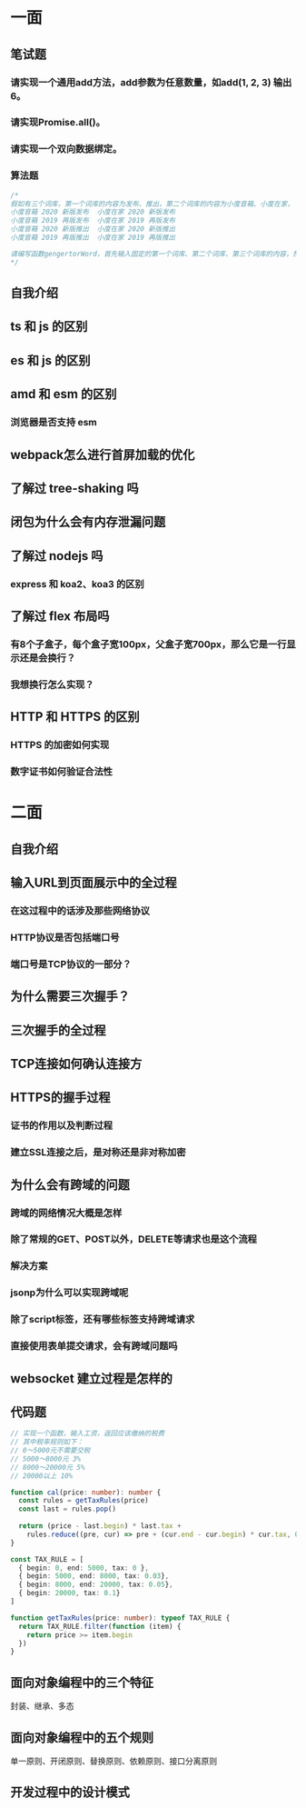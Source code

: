 # 一面

## 笔试题

### 请实现一个通用add方法，add参数为任意数量，如add(1, 2, 3) 输出6。

### 请实现Promise.all()。

### 请实现一个双向数据绑定。

### 算法题

```js
/*
假如有三个词库，第一个词库的内容为发布、推出，第二个词库的内容为小度音箱、小度在家， 第三个词库的内容为 2020 新款、2019 再版。现需要制定一个规则，组合任意数量词库的内容，并输出结果。如规则为第二个词库+第三个词库+第一个词库，输出内容为 
小度音箱 2020 新版发布  小度在家 2020 新版发布
小度音箱 2019 再版发布  小度在家 2019 再版发布
小度音箱 2020 新版推出  小度在家 2020 新版推出
小度音箱 2019 再版推出  小度在家 2019 再版推出 

请编写函数gengertorWord，首先输入固定的第一个词库、第二个词库、第三个词库的内容，然后，输入规则(规则中的词库个数可以是任意个数的)，输出对应内容。
*/
```

## 自我介绍

## ts 和 js 的区别

## es 和 js 的区别

## amd 和 esm 的区别

### 浏览器是否支持 esm

## webpack怎么进行首屏加载的优化

## 了解过 tree-shaking 吗

## 闭包为什么会有内存泄漏问题

## 了解过 nodejs 吗

### express 和 koa2、koa3 的区别

## 了解过 flex 布局吗

### 有8个子盒子，每个盒子宽100px，父盒子宽700px，那么它是一行显示还是会换行？

### 我想换行怎么实现？

## HTTP 和 HTTPS 的区别

### HTTPS 的加密如何实现

### 数字证书如何验证合法性



# 二面

## 自我介绍

## 输入URL到页面展示中的全过程

### 在这过程中的话涉及那些网络协议

### HTTP协议是否包括端口号

### 端口号是TCP协议的一部分？

## 为什么需要三次握手？

## 三次握手的全过程

## TCP连接如何确认连接方

## HTTPS的握手过程

### 证书的作用以及判断过程

### 建立SSL连接之后，是对称还是非对称加密

## 为什么会有跨域的问题

### 跨域的网络情况大概是怎样

### 除了常规的GET、POST以外，DELETE等请求也是这个流程

### 解决方案

### jsonp为什么可以实现跨域呢

### 除了script标签，还有哪些标签支持跨域请求

### 直接使用表单提交请求，会有跨域问题吗

## websocket 建立过程是怎样的

## 代码题

```typescript
// 实现一个函数，输入工资，返回应该缴纳的税费
// 其中税率规则如下：
// 0～5000元不需要交税
// 5000～8000元 3%
// 8000～20000元 5%
// 20000以上 10%

function cal(price: number): number {
  const rules = getTaxRules(price)
  const last = rules.pop()
  
  return (price - last.begin) * last.tax + 
    rules.reduce((pre, cur) => pre + (cur.end - cur.begin) * cur.tax, 0)
}

const TAX_RULE = [
  { begin: 0, end: 5000, tax: 0 },
  { begin: 5000, end: 8000, tax: 0.03},
  { begin: 8000, end: 20000, tax: 0.05},
  { begin: 20000, tax: 0.1}
]

function getTaxRules(price: number): typeof TAX_RULE {
  return TAX_RULE.filter(function (item) {
    return price >= item.begin
  })
}
```

## 面向对象编程中的三个特征

封装、继承、多态

## 面向对象编程中的五个规则

单一原则、开闭原则、替换原则、依赖原则、接口分离原则

## 开发过程中的设计模式


